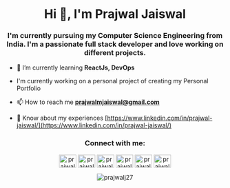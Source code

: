 <h1 align="center">Hi 👋, I'm Prajwal Jaiswal</h1>
<h3 align="center">I'm currently pursuing my Computer Science Engineering from India. I'm a passionate full stack developer and love working on different projects.</h3>

- 🌱 I’m currently learning **ReactJs, DevOps**

- I'm currently working on a personal project of creating my Personal Portfolio

- 📫 How to reach me **prajwalmjaiswal@gmail.com**

- 📄 Know about my experiences [https://www.linkedin.com/in/prajwal-jaiswal/](https://www.linkedin.com/in/prajwal-jaiswal/)

<h3 align="center">Connect with me:</h3>
<p align="center">
<a href="https://twitter.com/prajwal_2703" target="blank"><img align="center" src="https://raw.githubusercontent.com/rahuldkjain/github-profile-readme-generator/master/src/images/icons/Social/twitter.svg" alt="prajwal_2703" height="30" width="40" /></a>
<a href="https://linkedin.com/in/prajwal-jaiswal" target="blank"><img align="center" src="https://raw.githubusercontent.com/rahuldkjain/github-profile-readme-generator/master/src/images/icons/Social/linked-in-alt.svg" alt="prajwal-jaiswal" height="30" width="40" /></a>
<a href="https://fb.com/prajwal.jaiswal.142" target="blank"><img align="center" src="https://raw.githubusercontent.com/rahuldkjain/github-profile-readme-generator/master/src/images/icons/Social/facebook.svg" alt="prajwal.jaiswal.142" height="30" width="40" /></a>
<a href="https://instagram.com/prajwaljaiswal_27" target="blank"><img align="center" src="https://raw.githubusercontent.com/rahuldkjain/github-profile-readme-generator/master/src/images/icons/Social/instagram.svg" alt="prajwaljaiswal_27" height="30" width="40" /></a>
<a href="https://www.hackerrank.com/prajwalmjaiswal" target="blank"><img align="center" src="https://raw.githubusercontent.com/rahuldkjain/github-profile-readme-generator/master/src/images/icons/Social/hackerrank.svg" alt="prajwalmjaiswal" height="30" width="40" /></a>
<a href="https://www.leetcode.com/prajwal27" target="blank"><img align="center" src="https://raw.githubusercontent.com/rahuldkjain/github-profile-readme-generator/master/src/images/icons/Social/leet-code.svg" alt="prajwal27" height="30" width="40" /></a>
</p>




<p  align="center"><img src="https://github-readme-streak-stats.herokuapp.com/?user=prajwalj27&" alt="prajwalj27" /></p>
